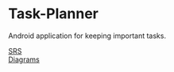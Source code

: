 # Task-Planner
Android application for keeping important tasks.

[SRS](https://github.com/sasha451/Task-Planner/blob/master/Documents/SRS.md)  
[Diagrams](https://github.com/sasha451/Task-Planner/blob/master/Design%20and%20Modeling/Diagrams.md)
